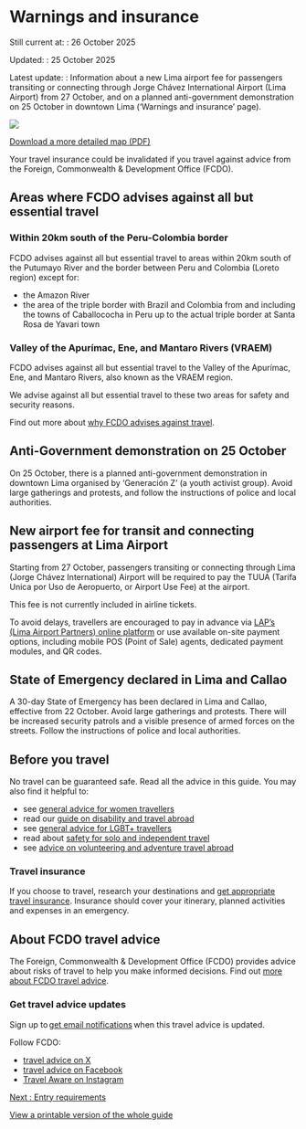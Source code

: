 # Warnings and insurance

Still current at:
:   26 October 2025

Updated:
:   25 October 2025

Latest update:
:   Information about a new Lima airport fee for passengers transiting or connecting through Jorge Chávez International Airport (Lima Airport) from 27 October, and on a planned anti-government demonstration on 25 October in downtown Lima (‘Warnings and insurance’ page).

![](https://assets.publishing.service.gov.uk/media/6645e81e993111924d9d365a/FCDO__TA__093_-_Peru_Travel_Advice_Ed3__WEB_.jpg)


[Download a more detailed map (PDF)](https://assets.publishing.service.gov.uk/media/6645e81ef34f9b5a56adc927/FCDO__TA__093_-_Peru_Travel_Advice_Ed3.pdf)

Your travel insurance could be invalidated if you travel against advice from the Foreign, Commonwealth & Development Office (FCDO).

## Areas where FCDO advises against all but essential travel

### Within 20km south of the Peru-Colombia border

FCDO advises against all but essential travel to areas within 20km south of the Putumayo River and the border between Peru and Colombia (Loreto region) except for:

* the Amazon River
* the area of the triple border with Brazil and Colombia from and including the towns of Caballococha in Peru up to the actual triple border at Santa Rosa de Yavari town

### Valley of the Apurímac, Ene, and Mantaro Rivers (VRAEM)

FCDO advises against all but essential travel to the Valley of the Apurímac, Ene, and Mantaro Rivers, also known as the VRAEM region.

We advise against all but essential travel to these two areas for safety and security reasons.

Find out more about [why FCDO advises against travel](https://www.gov.uk/foreign-travel-advice/peru/regional-risks).

## Anti-Government demonstration on 25 October

On 25 October, there is a planned anti-government demonstration in downtown Lima organised by ‘Generación Z’ (a youth activist group). Avoid large gatherings and protests, and follow the instructions of police and local authorities.

## New airport fee for transit and connecting passengers at Lima Airport

Starting from 27 October, passengers transiting or connecting through Lima (Jorge Chávez International) Airport will be required to pay the TUUA (Tarifa Unica por Uso de Aeropuerto, or Airport Use Fee) at the airport.

This fee is not currently included in airline tickets.

To avoid delays, travellers are encouraged to pay in advance via [LAP’s (Lima Airport Partners) online platform](https://pagotuua.lima-airport.com/) or use available on-site payment options, including mobile POS (Point of Sale) agents, dedicated payment modules, and QR codes.

## State of Emergency declared in Lima and Callao

A 30-day State of Emergency has been declared in Lima and Callao, effective from 22 October. Avoid large gatherings and protests. There will be increased security patrols and a visible presence of armed forces on the streets. Follow the instructions of police and local authorities.

## Before you travel

No travel can be guaranteed safe. Read all the advice in this guide. You may also find it helpful to:

* see [general advice for women travellers](https://www.gov.uk/guidance/advice-for-women-travelling-abroad)
* read our [guide on disability and travel abroad](https://www.gov.uk/government/publications/disabled-travellers)
* see [general advice for LGBT+ travellers](https://www.gov.uk/guidance/lesbian-gay-bisexual-and-transgender-foreign-travel-advice)
* read about [safety for solo and independent travel](https://www.gov.uk/guidance/solo-and-independent-travel)
* see [advice on volunteering and adventure travel abroad](https://www.gov.uk/guidance/safer-adventure-travel-and-volunteering-overseas)

### Travel insurance

If you choose to travel, research your destinations and [get appropriate travel insurance](https://www.gov.uk/guidance/foreign-travel-insurance). Insurance should cover your itinerary, planned activities and expenses in an emergency.

## About FCDO travel advice

The Foreign, Commonwealth & Development Office (FCDO) provides advice about risks of travel to help you make informed decisions. Find out [more about FCDO travel advice](https://www.gov.uk/guidance/about-foreign-commonwealth-development-office-travel-advice).

### Get travel advice updates

Sign up to [get email notifications](https://www.gov.uk/foreign-travel-advice/peru/email-signup) when this travel advice is updated.

Follow FCDO:

* [travel advice on X](https://x.com/fcdotravelgovuk)
* [travel advice on Facebook](https://www.facebook.com/FCDOTravel/)
* [Travel Aware on Instagram](https://www.instagram.com/accounts/login/?next=https%3A%2F%2Fwww.instagram.com%2Ftravelaware%2F&is_from_rle)

[Next
:
Entry requirements](/foreign-travel-advice/peru/entry-requirements)

[View a printable version of the whole guide](/foreign-travel-advice/peru/print)